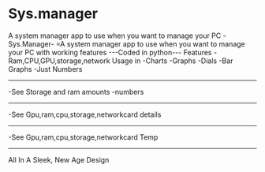 # Sys.manager
A system manager app to use when you want to manage your PC
-Sys.Manager-
=A system manager app to use when you want to manage your PC with working features
---Coded in python---
Features
-Ram,CPU,GPU,storage,network Usage in 
-Charts
-Graphs
-Dials 
-Bar Graphs
-Just Numbers
***************
-See Storage and ram amounts
-numbers
****************************
-See Gpu,ram,cpu,storage,networkcard details
********************************
-See Gpu,ram,cpu,storage,networkcard Temp
********************************************
All In A Sleek, New Age Design
